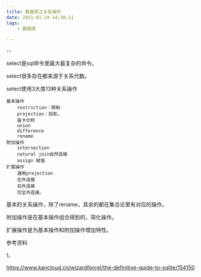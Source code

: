 ```yaml
---
title: 数据库之关系操作
date: 2021-01-29 14:38:11
tags:
	- 数据库

---
```


--

select是sql命令里最大最复杂的命令。

select很多存在都来源于关系代数。

select使用3大类13种关系操作

```
基本操作
	restriction：限制
	projection：投影。
	笛卡尔积
	union
	difference
	rename
附加操作
	intersection
	natural join自然连接
	assign 赋值
扩展操作
	通用projection
	左外连接
	右外连接
	完全外连接。
```

基本的关系操作，除了rename，其余的都在集合论里有对应的操作。

附加操作是在基本操作组合得到的，简化操作。

扩展操作是为基本操作和附加操作增加特性。



参考资料

1、

https://www.kancloud.cn/wizardforcel/the-definitive-guide-to-sqlite/154150